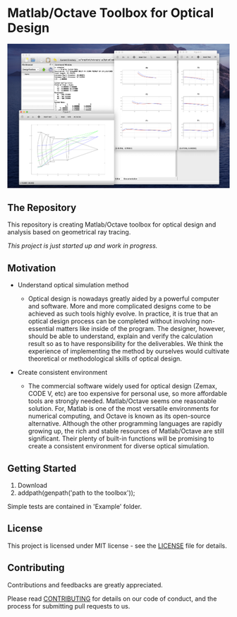 # Matlab/Octave Toolbox for Optical Design

![demo](image/demo.png)

## The Repository
This repository is creating Matlab/Octave toolbox for optical design and analysis based on geometrical ray tracing.

_This project is just started up and work in progress._

## Motivation
+ Understand optical simulation method
  - Optical design is nowadays greatly aided by a powerful computer and software. More and more complicated designs come to be achieved as such tools highly evolve.  In practice, it is true that an optical design process can be completed without involving non-essential matters like inside of the program. The designer, however, should be able to understand, explain and verify the calculation result so as to have responsibility for the deliverables. We think the experience of implementing the method by ourselves would cultivate theoretical or methodological skills of optical design.

+ Create consistent environment
  - The commercial software widely used for optical design (Zemax, CODE V, etc) are too expensive for personal use, so more affordable tools are strongly needed. Matlab/Octave seems one reasonable solution. For, Matlab is one of the most versatile environments for numerical computing, and Octave is known as its open-source alternative. Although the other programming languages are rapidly growing up, the rich and stable resources of Matlab/Octave are still significant. Their plenty of built-in functions will be promising to create a consistent environment for diverse optical simulation.


## Getting Started
1. Download
2. addpath(genpath('path to the toolbox'));

Simple tests are contained in 'Example' folder.


## License
This project is licensed under MIT license - see the [LICENSE](LICENSE) file for details.

## Contributing
Contributions and feedbacks are greatly appreciated.

Please read [CONTRIBUTING](CONTRIBUTING.md) for details on our code of conduct, and the process for submitting pull requests to us.
